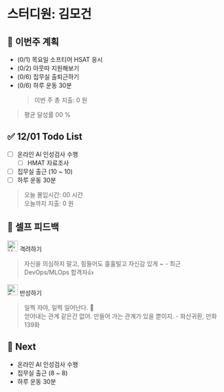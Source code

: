 # 스터디원: 김모건

## 🚀 이번주 계획

- (0/1) 목요일 소프티어 HSAT 응시
- (0/2) 아뭇따 지원해보기
- (0/6) 집무실 출퇴근하기
- (0/6) 하루 운동 30분
  > 이번 주 총 지출: 0 원

> 평균 달성률 00 %

## ✅ 12/01 Todo List

- [ ] 온라인 AI 인성검사 수행
  - [ ] HMAT 자료조사
- [ ] 집무실 출근 (10 ~ 10)
- [ ] 하루 운동 30분

> 오늘 몰입시간: 00 시간<br>
> 오늘까지 지출: 0 원

## 🎉 셀프 피드백

<img src="https://raw.githubusercontent.com/Tarikul-Islam-Anik/Animated-Fluent-Emojis/master/Emojis/Smilies/Hugging%20Face.png" alt="Hugging Face" width="25" height="25"> 격려하기</img>

> 자신을 의심하지 말고, 힘들어도 훌훌털고 자신감 있게 ~ - 최근 DevOps/MLOps 합격자👍<br>

<img src="https://raw.githubusercontent.com/Tarikul-Islam-Anik/Animated-Fluent-Emojis/master/Emojis/Smilies/Face%20with%20Monocle.png" alt="Face with Monocle" width="25" height="25"> 반성하기</img>

> 일찍 자야, 일찍 일어난다. 🤣<br>
> 얻어내는 관계 같은건 없어. 만들어 가는 관계가 있을 뿐이지. - 화산귀환, 만화 139화<br>

## 🌱 Next

- 온라인 AI 인성검사 수행
- 집무실 출근 (8 ~ 8)
- 하루 운동 30분

